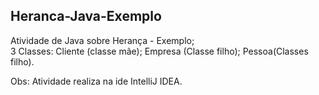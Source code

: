 ## Heranca-Java-Exemplo

Atividade de Java sobre Herança - Exemplo;
<br> 3 Classes: Cliente (classe mãe); Empresa (Classe filho); Pessoa(Classes filho).

Obs: Atividade realiza na ide IntelliJ IDEA.
